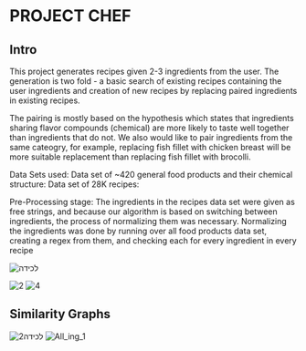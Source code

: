 # PROJECT CHEF

## Intro
This project generates recipes given 2-3 ingredients from the user. The generation is two fold - a basic search of existing recipes containing the user ingredients and creation of new recipes by replacing paired ingredients in existing recipes.

The pairing is mostly based on the hypothesis which states that ingredients sharing flavor compounds (chemical) are more likely to taste well together than ingredients that do not.
We also would like to pair ingredients from the same cateogry, for example, replacing fish fillet with chicken breast will be more suitable replacement than replacing fish fillet with brocolli.


Data Sets used:
Data set of ~420 general food products and their chemical structure:
Data set of 28K recipes:

Pre-Processing stage:
The ingredients in the recipes data set were given as free strings, and because our algorithm is based on switching
between ingredients, the process of normalizing them was necessary.
Normalizing the ingredients was done by running over all food products data set, creating a regex from them, and
checking each for every ingredient in every recipe

![‏‏לכידה](https://user-images.githubusercontent.com/44048156/61820008-ded16580-ae5c-11e9-8c3d-2141e6bcc433.JPG)

![2](https://user-images.githubusercontent.com/44048156/61818872-813c1980-ae5a-11e9-8a57-a49c2d984c18.JPG)
![4](https://user-images.githubusercontent.com/44048156/61818882-86996400-ae5a-11e9-9e04-802a170ece61.JPG)

## Similarity Graphs



![2‏‏לכידה](https://user-images.githubusercontent.com/44048156/61820009-ded16580-ae5c-11e9-9cc4-9e973b523869.JPG)
![All_ing_1](https://user-images.githubusercontent.com/44048156/61819270-53a3a000-ae5b-11e9-9a41-dc8694a8265d.png)

